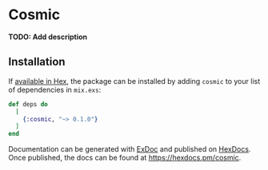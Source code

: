 # Cosmic

**TODO: Add description**

## Installation

If [available in Hex](https://hex.pm/docs/publish), the package can be installed
by adding `cosmic` to your list of dependencies in `mix.exs`:

```elixir
def deps do
  [
    {:cosmic, "~> 0.1.0"}
  ]
end
```

Documentation can be generated with [ExDoc](https://github.com/elixir-lang/ex_doc)
and published on [HexDocs](https://hexdocs.pm). Once published, the docs can
be found at <https://hexdocs.pm/cosmic>.

